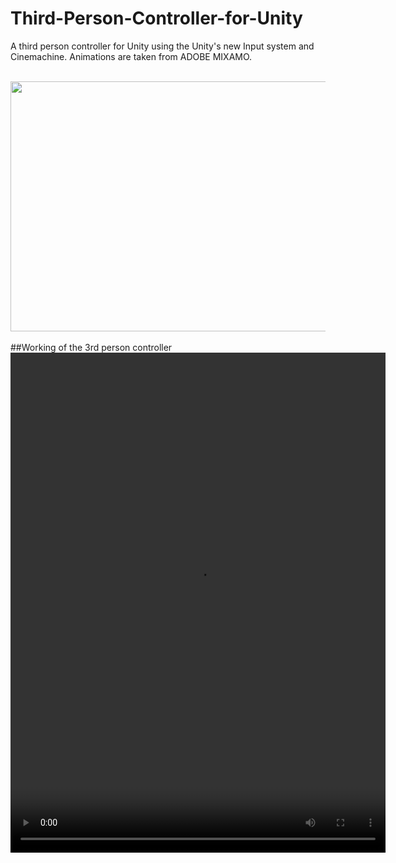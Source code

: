 # Third-Person-Controller-for-Unity
A third person controller for Unity using the Unity's new Input system and Cinemachine. 
Animations are taken from ADOBE MIXAMO.

<br>

<img src="https://user-images.githubusercontent.com/58749843/177001034-33e116f8-6a5f-4819-bd17-9fa84f7f0406.png" width="600" height="400">
<br>
<br>
##Working of the 3rd person controller
<br>
<video src="https://user-images.githubusercontent.com/58749843/177001278-573412d0-4a11-4e09-9d6a-e276d21a67b9.gif" width="600" height="800">

